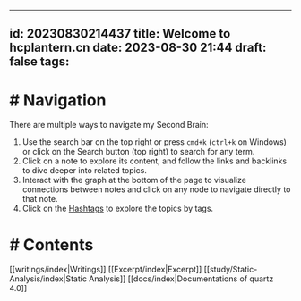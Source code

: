 
---
id: 20230830214437
title: Welcome to hcplantern.cn
date: 2023-08-30 21:44
draft: false
tags: 
---

# # Navigation

There are multiple ways to navigate my Second Brain:

1. Use the search bar on the top right or press `cmd+k` (`ctrl+k` on Windows) or click on the Search button (top right) to search for any term.
2. Click on a note to explore its content, and follow the links and backlinks to dive deeper into related topics.
3. Interact with the graph at the bottom of the page to visualize connections between notes and click on any node to navigate directly to that note.
4. Click on the [Hashtags](tags) to explore the topics by tags.

# # Contents

[[writings/index|Writings]]
[[Excerpt/index|Excerpt]]
[[study/Static-Analysis/index|Static Analysis]]
[[docs/index|Documentations of quartz 4.0]]
